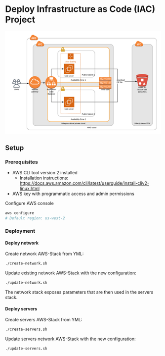 # Deploy Infrastructure as Code (IAC) Project

![Overview](./_img/overview.png)


## Setup

### Prerequisites
- AWS CLI tool version 2 installed
    - Installation instructions: https://docs.aws.amazon.com/cli/latest/userguide/install-cliv2-linux.html
- AWS key with programmatic access and admin permissions

Configure AWS console
```bash
aws configure
# Default region: us-west-2
```

### Deployment

#### Deploy network

Create network AWS-Stack from YML:
```bash
./create-network.sh
```

Update existing network AWS-Stack with the new configuration:
```bash
./update-network.sh
```

The network stack exposes parameters that are then used in the servers stack. 

#### Deploy servers

Create servers AWS-Stack from YML:
```bash
./create-servers.sh
```

Update servers network AWS-Stack with the new configuration:
```bash
./update-servers.sh
```
